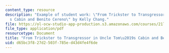 ```yaml
---
content_type: resource
description: "Example of student work: \"From Trickster to Transgressor in Uncle Tom\u2019\
  s Cabin and Benito Cereno\" by Kelly Chang."
file: https://ol-ocw-studio-app-production.s3.amazonaws.com/courses/21l-702-studies-in-fiction-rethinking-the-american-masterpiece-fall-2007/d65bc3f827d2503f785ed43d4fe4f6de_kchang_essay2.pdf
file_type: application/pdf
resourcetype: Document
title: "From Trickster to Transgressor in Uncle Tom\u2019s Cabin and Benito Cereno"
uid: d65bc3f8-27d2-503f-785e-d43d4fe4f6de
---
```

